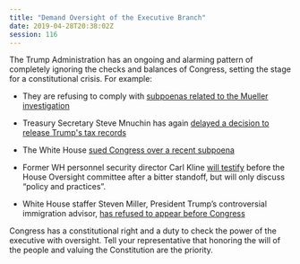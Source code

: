```yaml
---
title: "Demand Oversight of the Executive Branch"
date: 2019-04-28T20:38:02Z
session: 116
---
```

The Trump Administration has an ongoing and alarming pattern of completely ignoring the checks and balances of Congress, setting the stage for a constitutional crisis. For example:

- They are refusing to comply with [subpoenas related to the Mueller investigation](https://www.washingtonpost.com/politics/trump-says-he-is-opposed-to-white-house-aides-testifying-to-congress-deepening-power-struggle-with-hill/2019/04/23/0c7bd8dc-65e0-11e9-8985-4cf30147bdca_story.html?utm_term=.fca582f8dadb)

- Treasury Secretary Steve Mnuchin has again [delayed a decision to release Trump's tax records](https://www.nytimes.com/2019/04/23/us/politics/trump-taxes.html) 

- The White House [sued Congress over a recent subpoena](https://www.politico.com/newsletters/huddle/2019/04/24/white-house-at-war-with-dems-over-trump-probes-vulnerable-republicans-brush-off-mueller-report-dem-leaders-to-meet-with-trump-on-infrastructure-cornyn-gets-challenger-in-texas-senate-race-428136) 

- Former WH personnel security director Carl Kline [will testify](https://www.washingtonpost.com/politics/white-house-approves-officials-testimony-after-contempt-threat/2019/04/27/ec8cbbea-68f5-11e9-83df-04f4d124151f_story.html) before the House Oversight committee after a bitter standoff, but will only discuss “policy and practices”.

- White House staffer Steven Miller, President Trump’s controversial immigration advisor, [has refused to appear before Congress](https://www.washingtonpost.com/politics/congress/trump-wont-make-immigration-adviser-available-to-congress/2019/04/25/51f1a5f0-679c-11e9-a698-2a8f808c9cfb_story.html?utm_term=.8dbf442ef8cb)  

Congress has a constitutional right and a duty to check the power of the executive with oversight. Tell your representative that honoring the will of the people and valuing the  Constitution are the priority.
